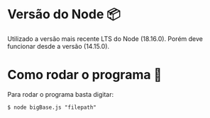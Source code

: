 # Versão do Node :package:

Utilizado a versão mais recente LTS do Node (18.16.0). Porém deve funcionar desde a versão (14.15.0).

# Como rodar o programa :wrench:

Para rodar o programa basta digitar:
  ```
  $ node bigBase.js "filepath"
  ```
